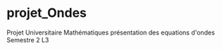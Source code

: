 # projet_Ondes

Projet Universitaire Mathématiques présentation des equations d'ondes Semestre 2 L3 

